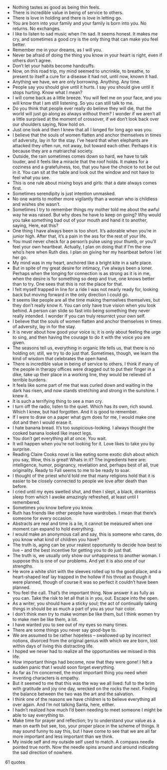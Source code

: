  - Nothing tastes as good as being thin feels.
 - There is incredible value in being of service to others.
 - There is love in holding and there is love in letting go.
 - You are born into your family and your family is born into you. No returns. No exchanges.
 - I like to listen to sad music when I’m sad. It seems honest. It makes me cry, and sometimes a good cry is the only thing that can make you feel better.
 - Remember me in your dreams, as I will you.
 - Never be afraid of doing the thing you know in your heart is right, even if others don’t agree.
 - Don’t let your habits become handcuffs.
 - Now, on this road trip, my mind seemed to uncrinkle, to breathe, to present to itself a cure for a disease it had not, until now, known it had.
 - Anything we have, we are only borrowing. Anything. Any time.
 - People say you should give until it hurts. I say you should give until it stops hurting. Know what I mean?
 - I will come back as a little breeze. You will feel me on your face, and you will know that I am still listening. So you can still talk to me.
 - Do you think that people ever really do believe they will die, that the world will just go along as always without them? I wonder if we aren’t all a little surprised at the moment of crossover, if we don’t look back over our shoulders saying, Now hold on.
 - Just one look and then I knew that all I longed for long ago was you.
 - I believe that the souls of women flatten and anchor themselves in times of adversity, lay in for the stay. I’ve heard that when elephants are attacked they often run, not away, but toward each other. Perhaps it is because they are a matriarchal society.
 - Outside, the rain sometimes comes down so hard, we have to talk louder, and it feels like a miracle that the roof holds. It makes for a coziness and a gratefulness, too, that you have the choice to not be out in it. You can sit at the table and look out the window and not have to feel what you see.
 - This is one rule about mixing boys and girls: that a date always comes first.
 - Sometimes serendipity is just intention unmasked.
 - No one wants to mother more vigilantly than a woman who is childless and wishes she wasn’t.
 - Sometimes I try to remember things my mother told me about the awful way he was raised. But why does he have to keep on going? Why would you take something bad out of your mouth and hand it to another, saying, Here, eat this?
 - One thing I have always been is too short. It’s adorable when you’re in junior high. After that, it’s a pain in the ass for the rest of your life.
 - You must never check for a person’s pulse using your thumb, or you’ll feel your own heartbeat. Actually, I plan on doing that if I’m the one who’s here when Ruth dies. I plan on giving her my heartbeat before I let her go.
 - My mind was in my heart, anchored like a bright kite in a safe place.
 - But in spite of my great desire for intimacy, I’ve always been a loner. Perhaps when the longing for connection is as strong as it is in me, when the desire is for something so deep and true, one knows better than to try. One sees that this is not the place for that.
 - I felt myself trapped in line for a ride I was not nearly ready for, looking back but moving forward in the only direction I could go.
 - It seems like people are all the time making themselves themselves, but they don’t really know it. You can only have true vision when you look behind. A person can slide so fast into being something they never really intended. I wonder if you can truly resurrect your own self.
 - I believe that the souls of women flatten and anchor themselves in times of adversity, lay in for the stay.
 - It is never about how good your voice is; it is only about feeling the urge to sing, and then having the courage to do it with the voice you are given.
 - The seasons tell us, everything in organic life tells us, that there is no holding on; still, we try to do just that. Sometimes, though, we learn the kind of wisdom that celebrates the open hand.
 - There is incredible value in being of service to others. I think if many of the people in therapy offices were dragged out to put their finger in a dike, take up their place in a working line, they would be relieved of terrible burdens.
 - It feels like some part of me that was curled down and waiting in the dark has risen, and now stands stretching and strong in the sunshine. I knew it.
 - It is such a terrifying thing to see a man cry.
 - I turn off the radio, listen to the quiet. Which has its own, rich sound. Which I knew, but had forgotten. And it is good to remember.
 - If I were to draw on a paper what gym does for me, I would make one dot and then I would erase it.
 - I hate banana bread. It’s too suspicious-looking. I always thought the cooked banana looked like insect legs.
 - You don’t get everything all at once. You wait.
 - It will happen when you’re not looking for it. Love likes to take you by surprise.
 - Reading Claire Cooks novel is like eating some exotic dish about which you say, Wow, this is great! Whats in it? The ingredients here are: intelligence, humor, poignancy, revelation and, perhaps best of all, true originality. Ready to Fall seems to me to be ready to soar.
 - I thought of the priest who’d told me that many religions hold that it is easier to be closely connected to people we love after death than before.
 - I cried until my eyes swelled shut, and then I slept, a black, dreamless sleep from which I awoke amazingly refreshed, at least until I remembered.
 - Sometimes you know before you know.
 - Ruth has friends like other people have wardrobes. I mean that there’s someone for every occasion.
 - Abstracts are real and time is a lie, it cannot be measured when one moment can expand to hold everything.
 - I would make an anonymous call and say, this is someone who cares, do you know what kind of children you have?
 - The truth is, aging can be your realest opportunity to decide how best to live – and the best incentive for getting you to do just that.
 - The truth is, we usually only show our unhappiness to another woman. I suppose this is one of our problems. And yet it is also one of our strengths.
 - He wore a white shirt with the sleeves rolled up to the good place, and a heart-shaped leaf lay trapped in the hollow if his throat as though it were planned, though of course it was so perfect it couldn’t have been planned.
 - You feel the call. That’s the important thing. Now answer it as fully as you can. Take the risk to let all that is in you, out. Escape into the open.
 - As a writer, you should have a sticky soul; the act of continually taking things in should be as much a part of you as your hair color.
 - I don’t think men try to make women be like them, but I think women try to make men be like them, a lot.
 - I have wanted you to see out of my eyes so many times.
 - There are some things you never say good-bye to.
 - We are assumed to be rather hopeless – swallowed up by incorrect notions, divorced from the original genius with which we are born, lost within days of living this distracting life.
 - I hoped we never had to realize all the opportunities we missed in this life.
 - How important things had become, now that they were gone! I felt a sudden panic that I would soon forget everything.
 - As far as I’m concerned, the most important thing you need when inventing characters is empathy.
 - But it seemed to me that this was the way we all lived: full to the brim with gratitude and joy one day, wrecked on the rocks the next. Finding the balance between the two was the art and the salvation.
 - I think one of the reasons we have children is to believe everything all over again. And I’m not talking Santa, here, either.
 - I hadn’t realized how much I’d been needing to meet someone I might be able to say everything to.
 - Make time for prayer and reflection; try to understand your value as a man on earth but see, too, your proper place in the scheme of things. It may sound funny to say this, but I have come to see that we are all far more important and less important than we think.
 - My inside self and my outside self used to match. A compass needle pointed true north. Now the needle spins around and around indicating the sad direction of nowhere.

61 quotes